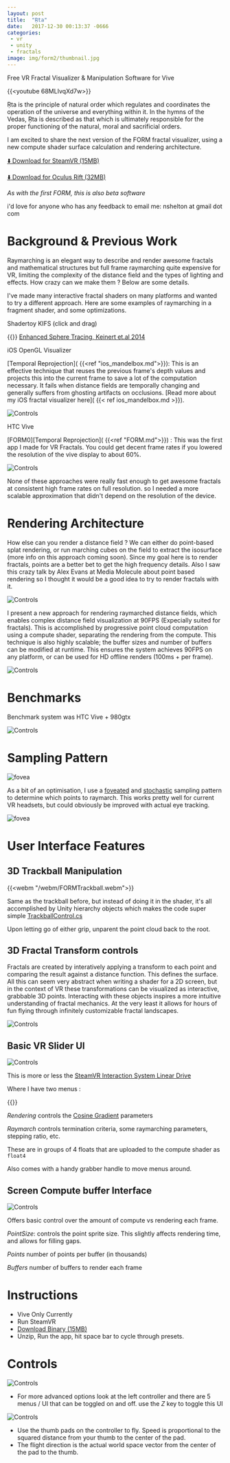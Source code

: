 ```yaml
---
layout: post
title:  "Ṛta"
date:   2017-12-30 00:13:37 -0666
categories: 
 - vr
 - unity
 - fractals
image: img/form2/thumbnail.jpg
---
```


Free VR Fractal Visualizer & Manipulation Software for Vive

{{<youtube 68MLIvqXd7w>}}

Ṛta is the principle of natural order which regulates and coordinates the operation of the universe and everything within it. In the hymns of the Vedas, Ṛta is described as that which is ultimately responsible for the proper functioning of the natural, moral and sacrificial orders.

I am excited to share the next version of the FORM fractal visualizer, using a new compute shader surface calculation and rendering architecture. 

 [ ⬇️ Download for SteamVR (15MB)](https://drive.google.com/open?id=1ea164UWn9x5WuYugKTxV0gwAGHqHQGtW)

[ ⬇️ Download for Oculus Rift (32MB)](https://drive.google.com/file/d/1xEG6LB45_u6HT1qNlwrGXG9j_FKWxFE4)

*As with the first FORM, this is also beta software*

i'd love for anyone who has any feedback to email me: nshelton at gmail dot com


# Background & Previous Work

Raymarching is an elegant way to describe and render awesome fractals and mathematical structures but full frame raymarching quite expensive for VR, limiting the complexity of the distance field and the types of lighting and effects.  How crazy can we make them ? Below are some details.

I've made many interactive fractal shaders on many platforms and wanted to try a different approach. Here are some examples of raymarching in a fragment shader, and some optimizations.

Shadertoy KIFS (click and drag)

{{<shadertoy llySW1>}}
[Enhanced Sphere Tracing, Keinert et.al 2014](http://erleuchtet.org/~cupe/permanent/enhanced_sphere_tracing.pdf)

iOS OpenGL Visualizer

[Temporal Reprojection]( {{<ref "ios_mandelbox.md">}}): This is an effective technique that reuses the previous frame's depth values and projects this into the current frame to save a lot of the computation necessary. It fails when distance fields are temporally changing and generally suffers from ghosting artifacts on occlusions. [Read more about my iOS fractal visualizer here]( {{< ref ios_mandelbox.md >}}).

![Controls](/img/iosshaders/gallery/tumblr_obcchb2olz1qav1pyo4_1280.jpg)

HTC Vive

[FORM0][Temporal Reprojection]( {{<ref "FORM.md">}})  : This was the first app I made for VR Fractals. You could get decent frame rates if you lowered the resolution of the vive display to about 60%. 

![Controls](/img/artandvr/4.jpg)

None of these approaches were really fast enough to get awesome fractals at consistent high frame rates on full resolution. so I needed a more scalable approximation that didn't depend on the resolution of the device.


# Rendering Architecture

How else can you render a distance field ? We can either do point-based splat rendering, or run marching cubes on the field to extract the isosurface (more info on this approach coming soon). Since my goal here is to render fractals, points are a better bet to get the high frequency details. Also I saw this crazy talk by Alex Evans at Media Molecule about point based rendering so I thought it would be a good idea to try to render fractals with it.

![Controls](/img/form2/rendering.jpg)


I present a new approach for rendering raymarched distance fields, which enables complex distance field visualization at 90FPS (Expecially suited for fractals). This is accomplished by progressive point cloud computation using a compute shader, separating the rendering from the compute. This technique is also highly scalable; the buffer sizes and number of buffers can be modified at runtime. This ensures the system achieves 90FPS on any platform, or can be used for HD offline renders (100ms + per frame). 


![Controls](/img/form2/buffers.jpg)

# Benchmarks

 Benchmark system was HTC Vive + 980gtx


![Controls](/img/form2/benchmarks.jpg)


# Sampling Pattern

![fovea](/img/form2/samplingpattern.jpg)

As a bit of an optimisation, I use a [foveated](https://en.wikipedia.org/wiki/Fovea_centralis) and [stochastic](https://web.cs.wpi.edu/~matt/courses/cs563/talks/antialiasing/stochas.html) sampling pattern to determine which points to raymarch. This works pretty well for current VR headsets, but could obviously be improved with actual eye tracking. 

![fovea](/img/form2/fovea.jpg)

# User Interface Features

## 3D Trackball Manipulation

{{<webm "/webm/FORMTrackball.webm">}}


Same as the trackball before, but instead of doing it in the shader, it's all accomplished by Unity hierarchy objects which makes the code super simple [TrackballControl.cs]() 

Upon letting go of either grip, unparent the point cloud back to the root. 

## 3D Fractal Transform controls

Fractals are created by interatively applying a transform to each point and comparing the result against a distance function. This defines the surface. All this can seem very abstract when writing a shader for a 2D screen, but in the context of VR these transformations can be visualized as interactive, grabbable 3D points. Interacting with these objects inspires a more intuitive understanding of fractal mechanics. At the very least it allows for hours of fun flying through infinitely customizable fractal landscapes. 


![Controls](/img/form2/3dui.jpg)


## Basic VR Slider UI


![Controls](/img/form2/colo7.jpg)

This is more or less the [SteamVR Interaction System Linear Drive](https://github.com/ValveSoftware/steamvr_unity_plugin/blob/e3d96761982eb5e19b380dafa8abd020ca693c4d/SteamVR/InteractionSystem/Core/Scripts/LinearDrive.cs)

Where I have two menus : 

{{<shadertoy ll2GD3 >}}

*Rendering* controls the [Cosine Gradient](http://iquilezles.org/www/articles/palettes/palettes.htm) parameters

*Raymarch* controls termination criteria, some raymarching parameters, stepping ratio, etc. 

These are in groups of 4 floats that are uploaded to the compute shader as `float4`

Also comes with a handy grabber handle to move menus around.


## Screen Compute buffer Interface

![Controls](/img/form2/buffercontrols.jpg)

Offers basic control over the amount of compute vs rendering each frame. 

*PointSize*: controls the point sprite size. This slightly affects rendering time, and allows for filling gaps.

*Points* number of points per buffer (in thousands)

*Buffers* number of buffers to render each frame


# Instructions

 - Vive Only Currently
 - Run SteamVR
 - [Download Binary (15MB)](https://drive.google.com/open?id=1ea164UWn9x5WuYugKTxV0gwAGHqHQGtW)
 - Unzip, Run the app, hit space bar to cycle through presets.


# Controls

![Controls](/img/form2/form2Controls.jpg)

 - For more advanced options look at the left controller and there are 5 menus / UI that can be toggled on and off. use the *Z* key to toggle this UI

![Controls](/img/form2/velocitycurve.jpg)
 - Use the thumb pads on the controller to fly. Speed is proportional to the squared distance from your thumb to the center of the pad. 
 - The flight direction is the actual world space vector from the center of the pad to the thumb.
